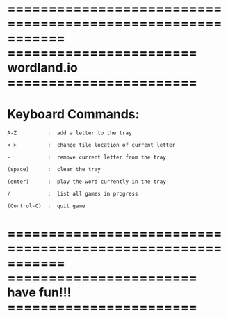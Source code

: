 

===========================================================
======================= wordland.io =======================
===========================================================

# Keyboard Commands:

    A-Z          :  add a letter to the tray
    
    < >          :  change tile location of current letter
    
    -            :  remove current letter from the tray
    
    (space)      :  clear the tray
    
    (enter)      :  play the word currently in the tray
    
    /            :  list all games in progress
    
    (Control-C)  :  quit game

===========================================================
======================= have fun!!! =======================
===========================================================

